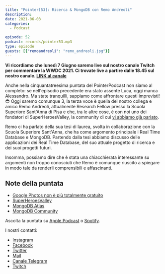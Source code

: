 ```yaml
---
title: "Pointer[53]: Ricerca & MongoDB con Remo Andreoli"
description:
date: 2021-06-03
categories:
  - Podcast

episode: 52
podcast: records/pointer53.mp3
type: episode
guests: [{"remoandreoli": "remo_andreoli.jpg"}]
---
```


**Vi ricordiamo che lunedì 7 Giugno saremo live sul nostro canale Twitch per commentare la WWDC 2021. Ci trovate live a partire dalle 18.45 sul nostro canale. [LINK al canale](https://www.twitch.tv/pointerpodcast)**


Anche nella cinquantatreesima puntata del PointerPodcast non siamo al completo: se nell'episodio precedente era stato assente Luca, oggi manca Alessandro. 
Ma state tranquilli, sappiamo come affrontare questi imprevisti! 😎
Oggi saremo comunque 3, la terza voce è quella del nostro collega e amico Remo Andreoli, attualmente Research Fellow presso la Scuola Superiore Sant'Anna di Pisa e che, tra le altre cose, è con noi uno dei fondatori di SuperHeroesValley, la community di cui [vi abbiamo già parlato](https://pointerpodcast.it/p/pointer44-superheroes-valley-la-nostra-community/).

Remo ci ha parlato della sua tesi di laurea, svolta in collaborazione con la Scuola Superiore Sant'Anna, che ha come argomento principale i Real Time Database e MongoDB.
Partendo dalla tesi abbiamo discusso delle applicazioni dei Real Time Database, del suo attuale progetto di ricerca e dei suoi progetti futuri.

Insomma, possiamo dire che è stata una chiacchierata interessante su argomenti non troppo conosciuti che Remo è comunque riuscito a spiegare in modo tale da renderli comprensibili e affascinanti.

## Note della puntata

- [Google Photos non è più totalmente gratuito](https://www.engadget.com/google-photos-free-unlimited-storage-end-date-133058166.html)
- [SuperHeroesValley](https://www.superheroesvalley.fun/)
- [MongoDB Atlas](https://www.mongodb.com/cloud/atlas)
- [MongoDB Community](https://developer.mongodb.com/community/forums/)

Ascolta la puntata su [Apple Podcast](https://podcasts.apple.com/it/podcast/pointerpodcast/id1465505870) o [Spotify](https://open.spotify.com/show/3XmDzcZv4rCIx1VpWrbrkh).

I nostri contatti:

- [Instagram](https://www.instagram.com/pointerpodcast/)
- [Facebook](https://www.facebook.com/pointerPodcast/)
- [Twitter](https://twitter.com/PointerPodcast)
- [Mail](info@pointerpodcast.it)
- [Canale Telegram](https://t.me/PointerPodcast)
- [Twitch](https://www.twitch.tv/pointerpodcast)

